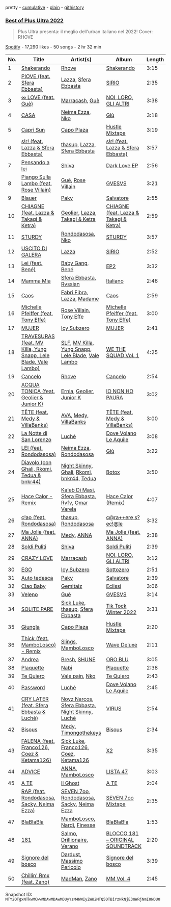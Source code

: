 pretty - [cumulative](/playlists/cumulative/37i9dQZF1DWYQKKZPHGppf.md) - [plain](/playlists/plain/37i9dQZF1DWYQKKZPHGppf) - [githistory](https://github.githistory.xyz/mackorone/spotify-playlist-archive/blob/main/playlists/plain/37i9dQZF1DWYQKKZPHGppf)

### [Best of Plus Ultra 2022](https://open.spotify.com/playlist/37i9dQZF1DWYQKKZPHGppf)

> Plus Ultra presenta: il meglio dell'urban italiano nel 2022! Cover: RHOVE

[Spotify](https://open.spotify.com/user/spotify) - 17,290 likes - 50 songs - 2 hr 32 min

| No. | Title | Artist(s) | Album | Length |
|---|---|---|---|---|
| 1 | [Shakerando](https://open.spotify.com/track/4EC028SvtlC25iHQSG2OIa) | [Rhove](https://open.spotify.com/artist/44DWomjW1oDuxIoBIRpmQ4) | [Shakerando](https://open.spotify.com/album/4ZF92wezwJWluQn4CQcXLJ) | 3:15 |
| 2 | [PIOVE \(feat\. Sfera Ebbasta\)](https://open.spotify.com/track/6BUueuMQR4k7CuoMEsnGou) | [Lazza](https://open.spotify.com/artist/0jdNdfi4vAuVi7a6cPDFBM), [Sfera Ebbasta](https://open.spotify.com/artist/23TFHmajVfBtlRx5MXqgoz) | [SIRIO](https://open.spotify.com/album/2v7KXdLrb81rGL9G7jwcjF) | 2:35 |
| 3 | [∞ LOVE \(feat\. Guè\)](https://open.spotify.com/track/0HhSB4nAJpI5expWnZL199) | [Marracash](https://open.spotify.com/artist/5AZuEF0feCXMkUCwQiQlW7), [Guè](https://open.spotify.com/artist/7F2utINZ6tSokSiZTQBE27) | [NOI, LORO, GLI ALTRI](https://open.spotify.com/album/0rgggvSYGSms079nUlcAGX) | 3:38 |
| 4 | [CASA](https://open.spotify.com/track/2Cp5UNKv8yUO6ng4ZDflRY) | [Neima Ezza](https://open.spotify.com/artist/754BUADwzMYecBgOoBaetK), [Nko](https://open.spotify.com/artist/4kTOsBwxhA2Sn4PSs7PqnN) | [Giù](https://open.spotify.com/album/7vo7aun2FjdwkfP81Gy8w3) | 3:18 |
| 5 | [Capri Sun](https://open.spotify.com/track/1XpmMe95dk9jh3zuOMpeU2) | [Capo Plaza](https://open.spotify.com/artist/5SulO4l40qDuV9zUGLZx7n) | [Hustle Mixtape](https://open.spotify.com/album/6LmhYmD5q0vflzqQhkfeN1) | 3:19 |
| 6 | [s!r! \(feat\. Lazza & Sfera Ebbasta\)](https://open.spotify.com/track/3gUzi41YOt3VExeyHSLsMj) | [thasup](https://open.spotify.com/artist/19i93sA0D7yS9dYoVNBqAA), [Lazza](https://open.spotify.com/artist/0jdNdfi4vAuVi7a6cPDFBM), [Sfera Ebbasta](https://open.spotify.com/artist/23TFHmajVfBtlRx5MXqgoz) | [s!r! \(feat\. Lazza & Sfera Ebbasta\)](https://open.spotify.com/album/3FKHKKhVw31wJoYybif80p) | 3:57 |
| 7 | [Pensando a lei](https://open.spotify.com/track/2d0ZupCYQL3ME43vB3Dei3) | [Shiva](https://open.spotify.com/artist/2K5nCggbhSZ00YCYP5qkZS) | [Dark Love EP](https://open.spotify.com/album/5Z5JxIgeTDnZdg6pLootUs) | 2:56 |
| 8 | [Piango Sulla Lambo \(feat\. Rose Villain\)](https://open.spotify.com/track/7u02ZUejB2uhTw1WuFXrlf) | [Guè](https://open.spotify.com/artist/7F2utINZ6tSokSiZTQBE27), [Rose Villain](https://open.spotify.com/artist/2aya6KuqjXEhHBqYKsTPLs) | [GVESVS](https://open.spotify.com/album/1fONeOwepyow1t4dUw0RcL) | 3:21 |
| 9 | [Blauer](https://open.spotify.com/track/70TPpmAKLK49gcs58JqqWy) | [Paky](https://open.spotify.com/artist/1KQJOTeIMbixtnSWY4sYs2) | [Salvatore](https://open.spotify.com/album/5YMLvb4ZjBfVwJMf6dTKRZ) | 2:55 |
| 10 | [CHIAGNE \(feat\. Lazza & Takagi & Ketra\)](https://open.spotify.com/track/36EFgeHW1tOUyMAhZ6cjfD) | [Geolier](https://open.spotify.com/artist/27LlKWxS3KXW7RRAxN5S8s), [Lazza](https://open.spotify.com/artist/0jdNdfi4vAuVi7a6cPDFBM), [Takagi & Ketra](https://open.spotify.com/artist/76UCIJTB0jcJvBaL0CdIqx) | [CHIAGNE \(feat\. Lazza & Takagi & Ketra\)](https://open.spotify.com/album/4sWzb70s3E66veAlTi0hSr) | 2:59 |
| 11 | [STURDY](https://open.spotify.com/track/5KYHtcY0dtXkSxZwtVMjgp) | [Rondodasosa](https://open.spotify.com/artist/61bQ4nwIioR8w6PGxzpyY3), [Nko](https://open.spotify.com/artist/4kTOsBwxhA2Sn4PSs7PqnN) | [STURDY](https://open.spotify.com/album/368Ku2KAei8qwbELqc1Rzl) | 3:57 |
| 12 | [USCITO DI GALERA](https://open.spotify.com/track/01DXwNf1GzEJkYTbXgL0eb) | [Lazza](https://open.spotify.com/artist/0jdNdfi4vAuVi7a6cPDFBM) | [SIRIO](https://open.spotify.com/album/2v7KXdLrb81rGL9G7jwcjF) | 2:52 |
| 13 | [Lei \(feat\. Bené\)](https://open.spotify.com/track/1fdL0yW2DHzcOOUF0fZFv8) | [Baby Gang](https://open.spotify.com/artist/3LvwPiJQJ0da0GurKMToV0), [Bené](https://open.spotify.com/artist/3KQ6K5tg4iklLDO1cNnunn) | [EP2](https://open.spotify.com/album/06BFpQi8sfXz6yQXlITPky) | 3:32 |
| 14 | [Mamma Mia](https://open.spotify.com/track/26UdsVIpWmlfa3NfvDWC7U) | [Sfera Ebbasta](https://open.spotify.com/artist/23TFHmajVfBtlRx5MXqgoz), [Rvssian](https://open.spotify.com/artist/1fctva4kpRbg2k3v7kwRuS) | [Italiano](https://open.spotify.com/album/6mcfFvRK1uZEoCa6P1xuxl) | 2:46 |
| 15 | [Caos](https://open.spotify.com/track/5ychvxJuts6RyjQz2aoXqY) | [Fabri Fibra](https://open.spotify.com/artist/7u710e44HW3K7A5eTnRqHC), [Lazza](https://open.spotify.com/artist/0jdNdfi4vAuVi7a6cPDFBM), [Madame](https://open.spotify.com/artist/1vgQksyJ0IVz8y9XerEOy3) | [Caos](https://open.spotify.com/album/3uiWXB4lUCGo3QHxMVxGEB) | 2:59 |
| 16 | [Michelle Pfeiffer \(feat\. Tony Effe\)](https://open.spotify.com/track/1CGMJZj8kKIuK9kkO2TT7c) | [Rose Villain](https://open.spotify.com/artist/2aya6KuqjXEhHBqYKsTPLs), [Tony Effe](https://open.spotify.com/artist/6CKch2otN4SPznHf9ms5JF) | [Michelle Pfeiffer \(feat\. Tony Effe\)](https://open.spotify.com/album/4sjE4QuZcasRCp7uYCdcv5) | 3:00 |
| 17 | [MUJER](https://open.spotify.com/track/6K8MYTkn5mZzF6p14hV5cj) | [Icy Subzero](https://open.spotify.com/artist/24oVOFAARWAYUb1LaedbI0) | [MUJER](https://open.spotify.com/album/6qr1f4DPu36HcaQ2T26SFV) | 2:41 |
| 18 | [TRAVESURAS \(feat\. MV Killa, Yung Snapp, Lele Blade, Vale Lambo\)](https://open.spotify.com/track/2LxEDzVro56jdFydwjwQL6) | [SLF](https://open.spotify.com/artist/49SLNYRfTi1p9R38NooZKS), [MV Killa](https://open.spotify.com/artist/0QqmgpgI0C1DyyDk49vnxY), [Yung Snapp](https://open.spotify.com/artist/4y5lvMadZv6NAv8RgcCRem), [Lele Blade](https://open.spotify.com/artist/3yGA8yyowtKVXgNIXguMfz), [Vale Lambo](https://open.spotify.com/artist/26OG4ryQ7oFAbUNAvYCOgn) | [WE THE SQUAD Vol\. 1](https://open.spotify.com/album/2QQRt0wNQI4hN0pyFAfqxK) | 4:25 |
| 19 | [Cancelo](https://open.spotify.com/track/4lstxdn27jZqnTuyaLeJfq) | [Rhove](https://open.spotify.com/artist/44DWomjW1oDuxIoBIRpmQ4) | [Cancelo](https://open.spotify.com/album/4elXQH4dGGNYwjy8f7UcB8) | 2:54 |
| 20 | [ACQUA TONICA \(feat\. Geolier & Junior K\)](https://open.spotify.com/track/3WVXxfB3B76CkG2wglKotj) | [Ernia](https://open.spotify.com/artist/3fhMfkPPzksWuw0hEm4ldm), [Geolier](https://open.spotify.com/artist/27LlKWxS3KXW7RRAxN5S8s), [Junior K](https://open.spotify.com/artist/63pCdEiziMCDjGOdM1XCrJ) | [IO NON HO PAURA](https://open.spotify.com/album/5QFiKIdFebg1TPv3qjcsAZ) | 3:02 |
| 21 | [TÊTE \(feat\. Medy & VillaBanks\)](https://open.spotify.com/track/14XAuSrVFla2uyMiYVwQtq) | [AVA](https://open.spotify.com/artist/7zPS3i8YJBNeDcqXUHfCMr), [Medy](https://open.spotify.com/artist/3lbFUmlaNMa9ZVSabLlkhn), [VillaBanks](https://open.spotify.com/artist/3ASAxVN1hNoYfoMcIkzZWL) | [TÊTE \(feat\. Medy & VillaBanks\)](https://open.spotify.com/album/5TL8p0VHTb54SA7FGhL8lG) | 3:00 |
| 22 | [La Notte di San Lorenzo](https://open.spotify.com/track/3R3S0yqtESkFwJDpscvKfd) | [Luchè](https://open.spotify.com/artist/3yiEJ9SByXZMXTwaKdVFN4) | [Dove Volano Le Aquile](https://open.spotify.com/album/2fheBMJ0R15riUbISACz2F) | 3:08 |
| 23 | [LEI \(feat\. Rondodasosa\)](https://open.spotify.com/track/298vG7EUMAUWmvapd4PHL8) | [Neima Ezza](https://open.spotify.com/artist/754BUADwzMYecBgOoBaetK), [Rondodasosa](https://open.spotify.com/artist/61bQ4nwIioR8w6PGxzpyY3) | [Giù](https://open.spotify.com/album/7vo7aun2FjdwkfP81Gy8w3) | 3:22 |
| 24 | [Diavolo \(con Ghali, Rkomi, Tedua & bnkr44\)](https://open.spotify.com/track/7FvF6VQzph1rEPjSJmkaRv) | [Night Skinny](https://open.spotify.com/artist/2E6AK3UPEGCvjnzuygCh2h), [Ghali](https://open.spotify.com/artist/3egWSWp7Y4FyCKIyvXbw7L), [Rkomi](https://open.spotify.com/artist/056KMTw6IztdQjBmFfVyO3), [bnkr44](https://open.spotify.com/artist/1lwGYDWoXC7E5wDNYZBurw), [Tedua](https://open.spotify.com/artist/1AgAVqo74e2q4FVvg0xpT7) | [Botox](https://open.spotify.com/album/1CjtjrWyjx2eT5OejciTVr) | 3:50 |
| 25 | [Hace Calor \- Remix](https://open.spotify.com/track/3h043RAJ7tKaG1HDFeet6w) | [Kaleb Di Masi](https://open.spotify.com/artist/5U5wYVqrbD6J8SK4kNhau4), [Sfera Ebbasta](https://open.spotify.com/artist/23TFHmajVfBtlRx5MXqgoz), [Rvfv](https://open.spotify.com/artist/2CCgb0KApjfQDuTppovpf8), [Omar Varela](https://open.spotify.com/artist/5xIOUIBQhGFX7HIj8lhdyU) | [Hace Calor \(Remix\)](https://open.spotify.com/album/1ScrZWEue2DdYU8aj9AiSF) | 4:07 |
| 26 | [c!ao \(feat\. Rondodasosa\)](https://open.spotify.com/track/78xAYXMtvQkDvlqJA3fKu6) | [thasup](https://open.spotify.com/artist/19i93sA0D7yS9dYoVNBqAA), [Rondodasosa](https://open.spotify.com/artist/61bQ4nwIioR8w6PGxzpyY3) | [c@ra++ere s?ec!@le](https://open.spotify.com/album/7nDSuDHGJMKFtUTEEVJvUS) | 3:32 |
| 27 | [Ma Jolie \(feat\. ANNA\)](https://open.spotify.com/track/7J4FSE9i1mo3ZHtaMy27dy) | [Medy](https://open.spotify.com/artist/3lbFUmlaNMa9ZVSabLlkhn), [ANNA](https://open.spotify.com/artist/7K80yOTC0Id95gRaOxDG5u) | [Ma Jolie \(feat\. ANNA\)](https://open.spotify.com/album/5DiVq0GezpEej8E2krKSkz) | 2:38 |
| 28 | [Soldi Puliti](https://open.spotify.com/track/02OFJLIZuX5l0IKApndnkh) | [Shiva](https://open.spotify.com/artist/2K5nCggbhSZ00YCYP5qkZS) | [Soldi Puliti](https://open.spotify.com/album/0EGdVToK2bi2arUQ1PWtY4) | 2:39 |
| 29 | [CRAZY LOVE](https://open.spotify.com/track/2p5OyhSm5fS90n0Q7R3r6D) | [Marracash](https://open.spotify.com/artist/5AZuEF0feCXMkUCwQiQlW7) | [NOI, LORO, GLI ALTRI](https://open.spotify.com/album/0rgggvSYGSms079nUlcAGX) | 3:12 |
| 30 | [EGO](https://open.spotify.com/track/0tn0i6zH7uEhRDrT0Yticv) | [Icy Subzero](https://open.spotify.com/artist/24oVOFAARWAYUb1LaedbI0) | [Sottozero](https://open.spotify.com/album/5W5MeWj7h77dMUazvzjR5w) | 2:51 |
| 31 | [Auto tedesca](https://open.spotify.com/track/15aJdXtfq3w4ULVTDKQ2VK) | [Paky](https://open.spotify.com/artist/1KQJOTeIMbixtnSWY4sYs2) | [Salvatore](https://open.spotify.com/album/5YMLvb4ZjBfVwJMf6dTKRZ) | 2:39 |
| 32 | [Ciao Baby](https://open.spotify.com/track/0tE8LYz08MdcV8UZUa1YVV) | [Gemitaiz](https://open.spotify.com/artist/4upwdFMlZBmQ68jP9jPzjK) | [Eclissi](https://open.spotify.com/album/0VliboIrLzdC2Qgjdm5V4S) | 3:06 |
| 33 | [Veleno](https://open.spotify.com/track/5b5LAmQZx3mKmhL7PQGegi) | [Guè](https://open.spotify.com/artist/7F2utINZ6tSokSiZTQBE27) | [GVESVS](https://open.spotify.com/album/1fONeOwepyow1t4dUw0RcL) | 3:14 |
| 34 | [SOLITE PARE](https://open.spotify.com/track/6c5cS8lHh6wZnfsAXWnAF6) | [Sick Luke](https://open.spotify.com/artist/0hk4xVujcyOr6USD95wcWb), [thasup](https://open.spotify.com/artist/19i93sA0D7yS9dYoVNBqAA), [Sfera Ebbasta](https://open.spotify.com/artist/23TFHmajVfBtlRx5MXqgoz) | [Tik Tock Winter 2022](https://open.spotify.com/album/2ij3Pjl9OpZL8IslQKZwwY) | 3:31 |
| 35 | [Giungla](https://open.spotify.com/track/1W5uxws5Pwf5ujQZFgZyPS) | [Capo Plaza](https://open.spotify.com/artist/5SulO4l40qDuV9zUGLZx7n) | [Hustle Mixtape](https://open.spotify.com/album/6LmhYmD5q0vflzqQhkfeN1) | 2:20 |
| 36 | [Thick \(feat\. MamboLosco\) \- Remix](https://open.spotify.com/track/08ITDCl9UvAAGzzIOwo4h4) | [Slings](https://open.spotify.com/artist/0XMi14343o5LtUKVdKmMUj), [MamboLosco](https://open.spotify.com/artist/4BFn4jmfqSNaHtPWHTcy41) | [Wave Deluxe](https://open.spotify.com/album/2l7qyKFV7mDoDfZ3xS5luZ) | 2:11 |
| 37 | [Andrea](https://open.spotify.com/track/0DSq4f2grIJOrawmfXkrRy) | [Bresh](https://open.spotify.com/artist/7FeObngbQ0GY3SojNwKdKn), [SHUNE](https://open.spotify.com/artist/5YV5crRpcdknHgEzystZHr) | [ORO BLU](https://open.spotify.com/album/1lqbweQ3w6orHhehLOlZim) | 3:05 |
| 38 | [Plaquette](https://open.spotify.com/track/2r3tMClmk1Cw974ByW20ny) | [Nabi](https://open.spotify.com/artist/5CqlDzj8DSqsklkXuTYfSd) | [Plaquette](https://open.spotify.com/album/2VGAKLqF0nTWezZINNzccY) | 2:38 |
| 39 | [Te Quiero](https://open.spotify.com/track/1MkT5kL2eE8y7s09FxuRTB) | [Vale pain](https://open.spotify.com/artist/1ZDu0fOcpCIjDwyl2cvk08), [Nko](https://open.spotify.com/artist/4kTOsBwxhA2Sn4PSs7PqnN) | [Te Quiero](https://open.spotify.com/album/65qboLlffe6X2GHje6HA4j) | 2:43 |
| 40 | [Password](https://open.spotify.com/track/78fu3G69lVmwRdce8RuuYf) | [Luchè](https://open.spotify.com/artist/3yiEJ9SByXZMXTwaKdVFN4) | [Dove Volano Le Aquile](https://open.spotify.com/album/2fheBMJ0R15riUbISACz2F) | 2:45 |
| 41 | [CRY LATER \(feat\. Sfera Ebbasta & Luchè\)](https://open.spotify.com/track/6rY8VQS4hEgdG3OqKd9lBJ) | [Noyz Narcos](https://open.spotify.com/artist/49UAapOfpOg1ZOU4xf2NgY), [Sfera Ebbasta](https://open.spotify.com/artist/23TFHmajVfBtlRx5MXqgoz), [Night Skinny](https://open.spotify.com/artist/2E6AK3UPEGCvjnzuygCh2h), [Luchè](https://open.spotify.com/artist/3yiEJ9SByXZMXTwaKdVFN4) | [VIRUS](https://open.spotify.com/album/1PuzNok4t4FnyY92G202UU) | 2:54 |
| 42 | [Bisous](https://open.spotify.com/track/74lz9d1soQih0k9QtN0acn) | [Medy](https://open.spotify.com/artist/3lbFUmlaNMa9ZVSabLlkhn), [Timongothekeys](https://open.spotify.com/artist/1pXa6QH7HpQcw3FCP7MQQk) | [Bisous](https://open.spotify.com/album/18WfbdpSPZ3Gx1qlMlHGSP) | 2:34 |
| 43 | [FALENA \(feat\. Franco126, Coez & Ketama126\)](https://open.spotify.com/track/1FEAEKjVQLZuSeb0omUxep) | [Sick Luke](https://open.spotify.com/artist/0hk4xVujcyOr6USD95wcWb), [Franco126](https://open.spotify.com/artist/2KkO9uXHF9BVNJASjLekAc), [Coez](https://open.spotify.com/artist/5dXlc7MnpaTeUIsHLVe3n4), [Ketama126](https://open.spotify.com/artist/0pSx3asj3usz5PRt8COo0E) | [X2](https://open.spotify.com/album/6ZVOpNfX2JMfAFDqEfmyQ5) | 3:35 |
| 44 | [ADVICE](https://open.spotify.com/track/3gQkyNcw4YuyeUcFM5d9TB) | [ANNA](https://open.spotify.com/artist/7K80yOTC0Id95gRaOxDG5u), [MamboLosco](https://open.spotify.com/artist/4BFn4jmfqSNaHtPWHTcy41) | [LISTA 47](https://open.spotify.com/album/3MMMbRt5PJf5zXmFoe94D4) | 3:03 |
| 45 | [A TE](https://open.spotify.com/track/28XXZdpUgIHIHlibEL3Pmu) | [Il Ghost](https://open.spotify.com/artist/2tOGpIgNsnDk6BxqFU2vCX) | [A TE](https://open.spotify.com/album/3l52RCkfjUrcK9fXI5fodv) | 2:04 |
| 46 | [RAP \(feat\. Rondodasosa, Sacky, Neima Ezza\)](https://open.spotify.com/track/4M8YEPfCBxN3fsZkatCCLz) | [SEVEN 7oo](https://open.spotify.com/artist/1Hg2H3Z46P8lXECM8DYSpU), [Rondodasosa](https://open.spotify.com/artist/61bQ4nwIioR8w6PGxzpyY3), [Sacky](https://open.spotify.com/artist/1sybJwRGo9WiiqcZLzzAbS), [Neima Ezza](https://open.spotify.com/artist/754BUADwzMYecBgOoBaetK) | [SEVEN 7oo Mixtape](https://open.spotify.com/album/5oKyvhBZaVBPVWUxIhsLAG) | 2:35 |
| 47 | [BlaBlaBla](https://open.spotify.com/track/5hGjnVZzA563cMLHy22keP) | [MamboLosco](https://open.spotify.com/artist/4BFn4jmfqSNaHtPWHTcy41), [Nardi](https://open.spotify.com/artist/5Weajr5biqrfs2QaSMUhCG), [Finesse](https://open.spotify.com/artist/3GWuJyC9r6Ug0F6jeLzTpY) | [BlaBlaBla](https://open.spotify.com/album/7mqK8UcO20KLRVvlWObIf7) | 1:53 |
| 48 | [181](https://open.spotify.com/track/3yEA1LJvalVoh8ejwq7PHD) | [Salmo](https://open.spotify.com/artist/3hBQ4zniNdQf1cqqo6hzuW), [Drillionaire](https://open.spotify.com/artist/0qts5zYDAeK8dBmrdF2Zwq), [Verano](https://open.spotify.com/artist/1UY14QmPtbYtJp41TBmquK) | [BLOCCO 181 – ORIGINAL SOUNDTRACK](https://open.spotify.com/album/7jfOGP1vsNecfYTcwN3AyH) | 2:20 |
| 49 | [Signore del bosco](https://open.spotify.com/track/0stcTp1Ngt9UDvRjRbb4tw) | [Dardust](https://open.spotify.com/artist/6JhUHne9H09NdkTI5E9GSt), [Massimo Pericolo](https://open.spotify.com/artist/1El4YQA8oCXX7ynFSxRTFq) | [Signore del bosco](https://open.spotify.com/album/5TjtyQAqwclzC1NqclBIAP) | 3:39 |
| 50 | [Chillin' Rmx \(feat\. Zano\)](https://open.spotify.com/track/4bTMumc74NDYaiA6xx6sVv) | [MadMan](https://open.spotify.com/artist/3MkkSf3u5KU52Mb2iMrqeX), [Zano](https://open.spotify.com/artist/2WaJkMEav3HhVXRAv6Ugbm) | [MM Vol\. 4](https://open.spotify.com/album/6u7PVqrCBPex6FSw8eb5ce) | 2:45 |

Snapshot ID: `MTY2OTgxNTkwMCwwMDAwMDAwMDUyYzM4NWIyZWU2MTQ5OTBiYzNkNjE3OWRjNmI0NDU0`
